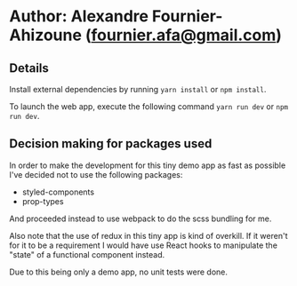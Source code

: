# Author: Alexandre Fournier-Ahizoune (fournier.afa@gmail.com)
## Details

Install external dependencies by running `yarn install` or `npm install`.

To launch the web app, execute the following command `yarn run dev` or `npm run dev`.

## Decision making for packages used
In order to make the development for this tiny demo app as fast as possible I've decided not to use the following packages:
- styled-components
- prop-types

And proceeded instead to use webpack to do the scss bundling for me.

Also note that the use of redux in this tiny app is kind of overkill. If it weren't for it to be a requirement I would have use
React hooks to manipulate the "state" of a functional component instead.

Due to this being only a demo app, no unit tests were done.